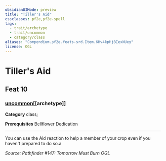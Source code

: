 ```yaml
---
obsidianUIMode: preview
title: "Tiller's Aid"
cssclasses: pf2e,pf2e-spell
tags:
  - trait/archetype
  - trait/uncommon
  - category/class
aliases: "Compendium.pf2e.feats-srd.Item.6Hv4kpHj8IexNUey"
license: OGL
---
```

# Tiller's Aid
## Feat 10
### [uncommon](uncommon "Uncommon Rarity Trait")[[archetype]]

**Category** class; 



**Prerequisites** Bellflower Dedication
* * *
You can use the Aid reaction to help a member of your crop even if you haven't prepared to do so.a

*Source: Pathfinder #147: Tomorrow Must Burn*
*OGL*
